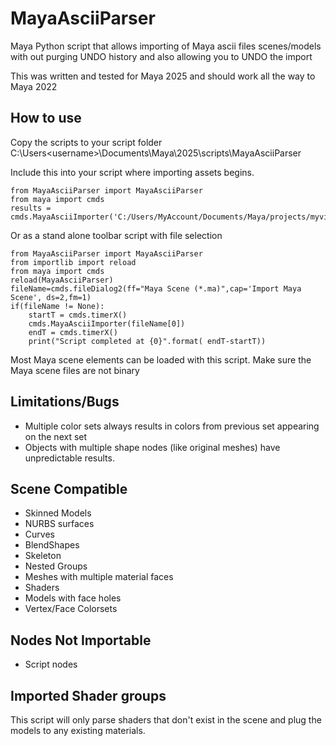# MayaAsciiParser
Maya Python script that allows importing of Maya ascii files scenes/models with out purging UNDO history and also allowing you to UNDO the import

This was written and tested for Maya 2025 and should work all the way to Maya 2022

## How to use

Copy the scripts to your script folder C:\Users\<username>\Documents\Maya\2025\scripts\MayaAsciiParser

Include this into your script where importing assets begins.
```
from MayaAsciiParser import MayaAsciiParser
from maya import cmds
results = cmds.MayaAsciiImporter('C:/Users/MyAccount/Documents/Maya/projects/myvideogameproject/scenes/cube.ma')
```
Or as a stand alone toolbar script with file selection
```
from MayaAsciiParser import MayaAsciiParser
from importlib import reload
from maya import cmds
reload(MayaAsciiParser)
fileName=cmds.fileDialog2(ff="Maya Scene (*.ma)",cap='Import Maya Scene', ds=2,fm=1)
if(fileName != None):
    startT = cmds.timerX()
    cmds.MayaAsciiImporter(fileName[0])
    endT = cmds.timerX()
    print("Script completed at {0}".format( endT-startT))
```

Most Maya scene elements can be loaded with this script. Make sure the Maya scene files are not binary 

## Limitations/Bugs
- Multiple color sets always results in colors from previous set appearing on the next set
- Objects with multiple shape nodes (like original meshes) have unpredictable results.

## Scene Compatible
- Skinned Models
- NURBS surfaces
- Curves
- BlendShapes
- Skeleton
- Nested Groups
- Meshes with multiple material faces
- Shaders
- Models with face holes
- Vertex/Face Colorsets

## Nodes Not Importable
- Script nodes

## Imported Shader groups
This script will only parse shaders that don't exist in the scene and plug the models to any existing materials.
